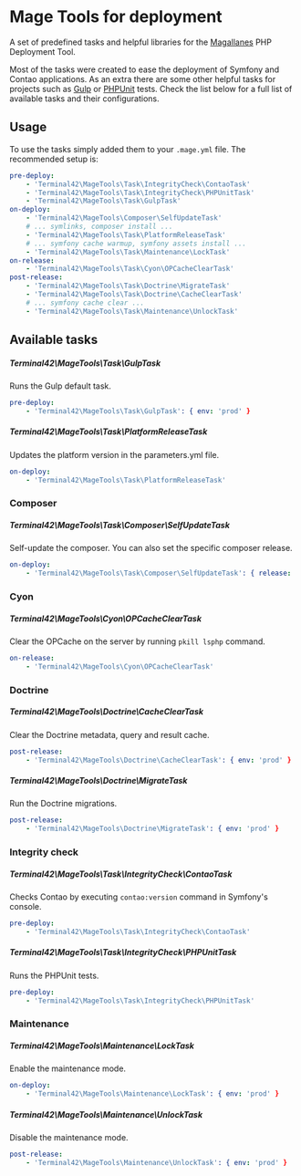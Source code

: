 Mage Tools for deployment
=========================

A set of predefined tasks and helpful libraries for the [Magallanes](http://magephp.com/) PHP Deployment Tool.

Most of the tasks were created to ease the deployment of Symfony and Contao applications. As an extra there are some
other helpful tasks for projects such as [Gulp](http://gulpjs.com/) or [PHPUnit](https://phpunit.de/) tests.
Check the list below for a full list of available tasks and their configurations.  

Usage
-----

To use the tasks simply added them to your ```.mage.yml``` file. The recommended setup is:

```yaml
pre-deploy:
    - 'Terminal42\MageTools\Task\IntegrityCheck\ContaoTask'
    - 'Terminal42\MageTools\Task\IntegrityCheck\PHPUnitTask'
    - 'Terminal42\MageTools\Task\GulpTask'
on-deploy:
    - 'Terminal42\MageTools\Composer\SelfUpdateTask'
    # ... symlinks, composer install ...
    - 'Terminal42\MageTools\Task\PlatformReleaseTask'
    # ... symfony cache warmup, symfony assets install ...
    - 'Terminal42\MageTools\Task\Maintenance\LockTask'
on-release:
    - 'Terminal42\MageTools\Task\Cyon\OPCacheClearTask'
post-release:
    - 'Terminal42\MageTools\Task\Doctrine\MigrateTask'
    - 'Terminal42\MageTools\Task\Doctrine\CacheClearTask'
    # ... symfony cache clear ...
    - 'Terminal42\MageTools\Task\Maintenance\UnlockTask'
```

Available tasks
---------------

##### Terminal42\MageTools\Task\GulpTask

Runs the Gulp default task.

```yaml
pre-deploy:
    - 'Terminal42\MageTools\Task\GulpTask': { env: 'prod' }
```

##### Terminal42\MageTools\Task\PlatformReleaseTask

Updates the platform version in the parameters.yml file.

```yaml
on-deploy:
    - 'Terminal42\MageTools\Task\PlatformReleaseTask'
```
  
### Composer

##### Terminal42\MageTools\Task\Composer\SelfUpdateTask

Self-update the composer. You can also set the specific composer release.

```yaml
on-deploy:
    - 'Terminal42\MageTools\Task\Composer\SelfUpdateTask': { release: '1.0.0' }
```
  
### Cyon

##### Terminal42\MageTools\Cyon\OPCacheClearTask

Clear the OPCache on the server by running ```pkill lsphp``` command.

```yaml
on-release:
    - 'Terminal42\MageTools\Cyon\OPCacheClearTask'
```
  
### Doctrine

##### Terminal42\MageTools\Doctrine\CacheClearTask

Clear the Doctrine metadata, query and result cache.

```yaml
post-release:
    - 'Terminal42\MageTools\Doctrine\CacheClearTask': { env: 'prod' }
```

##### Terminal42\MageTools\Doctrine\MigrateTask

Run the Doctrine migrations.

```yaml
post-release:
    - 'Terminal42\MageTools\Doctrine\MigrateTask': { env: 'prod' }
```
  
### Integrity check
   
##### Terminal42\MageTools\Task\IntegrityCheck\ContaoTask

Checks Contao by executing ```contao:version``` command in Symfony's console.

```yaml
pre-deploy:
    - 'Terminal42\MageTools\Task\IntegrityCheck\ContaoTask'
```
   
##### Terminal42\MageTools\Task\IntegrityCheck\PHPUnitTask

Runs the PHPUnit tests.

```yaml
pre-deploy:
    - 'Terminal42\MageTools\Task\IntegrityCheck\PHPUnitTask'
```
  
### Maintenance

##### Terminal42\MageTools\Maintenance\LockTask

Enable the maintenance mode.

```yaml
on-deploy:
    - 'Terminal42\MageTools\Maintenance\LockTask': { env: 'prod' }
```

##### Terminal42\MageTools\Maintenance\UnlockTask

Disable the maintenance mode.

```yaml
post-release:
    - 'Terminal42\MageTools\Maintenance\UnlockTask': { env: 'prod' }
```

